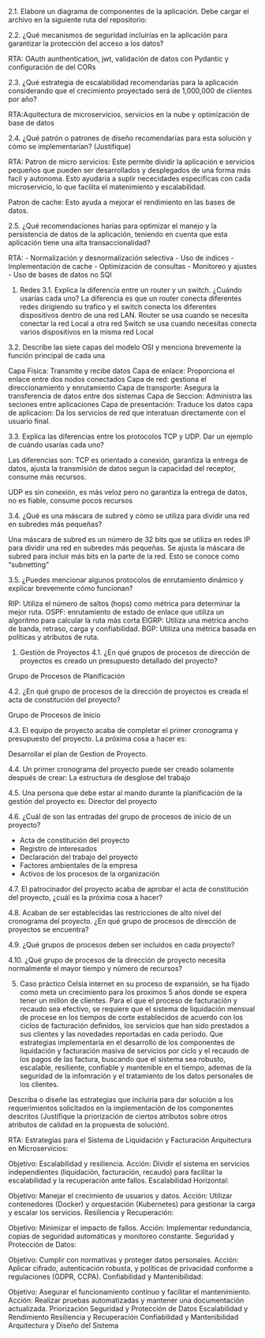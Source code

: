 2.1. Elabore un diagrama de componentes de la aplicación. Debe cargar el archivo en la siguiente ruta del repositorio:


2.2. ¿Qué mecanismos de seguridad incluirías en la aplicación para garantizar la protección del acceso a los datos?

RTA: OAuth aunthentication, jwt, validación de datos con Pydantic y configuración de del CORs

2.3. ¿Qué estrategia de escalabilidad recomendarías para la aplicación considerando que el crecimiento proyectado será de 1,000,000 de clientes por año?

RTA:Aquitectura de microservicios, servicios en la nube y optimización de base de datos

2.4. ¿Qué patrón o patrones de diseño recomendarías para esta solución y cómo se implementarían? (Justifique)

RTA: Patron de micro servicios: Este permite dividir la aplicación e servicios pequeños que pueden ser desarrollados y desplegados de una forma más facil y autonoma. Esto ayudaria a suplir nececidades especificas con cada microservicio, lo que facilita el matenimiento y escalabilidad.

Patron de cache: Esto ayuda a mejorar el rendimiento en las bases de datos.

2.5. ¿Qué recomendaciones harías para optimizar el manejo y la persistencia de datos de la aplicación, teniendo en cuenta que esta aplicación tiene una alta transaccionalidad?

RTA: - Normalización y desnormalización selectiva
    - Uso de indices
    - Implementación de cache
    - Optimización de consultas
    - Monitoreo y ajustes
    - Uso de bases de datos no SQl

1. Redes
3.1. Explica la diferencia entre un router y un switch. ¿Cuándo usarías cada uno?
 La diferencia es que un router conecta diferentes redes dirigiendo su trafico y el switch conecta los diferentes dispositivos dentro de una red LAN.
Router se usa cuando se necesita conectar la red Local a otra red
Switch se usa cuando necesitas conecta varios dispositivos en la misma red Local

3.2. Describe las siete capas del modelo OSI y menciona brevemente la función principal de cada una

Capa Fisica: Transmite y recibe datos
Capa de enlace: Proporciona el enlace entre dos nodos conectados
Capa de red: gestiona el direccionamiento y enrutamiento
Capa de transporte: Asegura la transferencia de datos entre dos sistemas
Capa de Seccion: Administra las seciones entre aplicaciones
Capa de presentación: Traduce los datos
capa de aplicacion: Da los servicios de red que interatuan directamente con el usuario final.

3.3. Explica las diferencias entre los protocolos TCP y UDP. Dar un ejemplo de cuándo usarías cada uno?

Las diferencias son: TCP es orientado a conexión, garantiza la entrega de datos, ajusta la transmisión de datos segun la capacidad del receptor, consume más recursos.

UDP es sin conexión, es más veloz pero no garantiza la entrega de datos, no es fiable, consume pocos recursos

3.4. ¿Qué es una máscara de subred y cómo se utiliza para dividir una red en subredes más pequeñas?

Una máscara de subred es un número de 32 bits que se utiliza en redes IP para dividir una red en subredes más pequeñas. Se ajusta la máscara de subred para incluir más bits en la parte de la red. Esto se conoce como “subnetting”

3.5. ¿Puedes mencionar algunos protocolos de enrutamiento dinámico y explicar brevemente cómo funcionan?

 RIP: Utiliza el número de saltos (hops) como métrica para determinar la mejor ruta.
 OSPF: enrutamiento de estado de enlace que utiliza un algoritmo para calcular la ruta más corta
 EIGRP: Utiliza una métrica ancho de banda, retraso, carga y confiabilidad.
 BGP: Utiliza una métrica basada en políticas y atributos de ruta.

1. Gestión de Proyectos
4.1. ¿En qué grupos de procesos de dirección de proyectos es creado un presupuesto detallado del proyecto?

Grupo de Procesos de Planificación

4.2. ¿En qué grupo de procesos de la dirección de proyectos es creada el acta de constitución del proyecto?

Grupo de Procesos de Inicio

4.3. El equipo de proyecto acaba de completar el primer cronograma y presupuesto del proyecto. La próxima cosa a hacer es:

Desarrollar el plan de Gestion de Proyecto.

4.4. Un primer cronograma del proyecto puede ser creado solamente después de crear: La estructura de desglose del trabajo


4.5. Una persona que debe estar al mando durante la planificación de la gestión del proyecto es: Director del proyecto

4.6. ¿Cuál de son las entradas del grupo de procesos de inicio de un proyecto?
 - Acta de constitución del proyecto
 - Registro de interesados
 - Declaración del trabajo del proyecto
 - Factores ambientales de la empresa
 - Activos de los procesos de la organización

4.7. El patrocinador del proyecto acaba de aprobar el acta de constitución del proyecto, ¿cuál es la próxima cosa a hacer?

4.8. Acaban de ser establecidas las restricciones de alto nivel del cronograma del proyecto. ¿En qué grupo de procesos de dirección de proyectos se encuentra?

4.9. ¿Qué grupos de procesos deben ser incluidos en cada proyecto?

4.10. ¿Qué grupo de procesos de la dirección de proyecto necesita normalmente el mayor tiempo y número de recursos?

5. Caso práctico
Celsia internet en su proceso de expansión, se ha fijado como meta un crecimiento para los proximos 5 años donde se espera tener un millon de clientes. Para el que el proceso de facturación y recaudo sea efectivo, se requiere que el sistema de liquidación mensual de procese en los tiempos de corte establecidos de acuerdo con los ciclos de facturación definidos, los servicios que han sido prestados a sus clientes y las novedades reportadas en cada periodo. Que estrategias implementaría en el desarrollo de los componentes de liquidación y facturación masiva de servicios por ciclo y el recaudo de los pagos de las factura, buscando que el sistema sea robusto, escalable, resiliente, confiable y mantenible en el tiempo, ademas de la seguridad de la infomración y el tratamiento de los datos personales de los clientes.

Describa o diseñe las estrategias que incluiría para dar solución a los requerimientos solicitados en la implementación de los componentes descritos (Justifique la priorización de ciertos atributos sobre otros atributos de calidad en la propuesta de solución).

RTA: Estrategias para el Sistema de Liquidación y Facturación
Arquitectura en Microservicios:

Objetivo: Escalabilidad y resiliencia.
Acción: Dividir el sistema en servicios independientes (liquidación, facturación, recaudo) para facilitar la escalabilidad y la recuperación ante fallos.
Escalabilidad Horizontal:

Objetivo: Manejar el crecimiento de usuarios y datos.
Acción: Utilizar contenedores (Docker) y orquestación (Kubernetes) para gestionar la carga y escalar los servicios.
Resiliencia y Recuperación:

Objetivo: Minimizar el impacto de fallos.
Acción: Implementar redundancia, copias de seguridad automáticas y monitoreo constante.
Seguridad y Protección de Datos:

Objetivo: Cumplir con normativas y proteger datos personales.
Acción: Aplicar cifrado, autenticación robusta, y políticas de privacidad conforme a regulaciones (GDPR, CCPA).
Confiabilidad y Mantenibilidad:

Objetivo: Asegurar el funcionamiento continuo y facilitar el mantenimiento.
Acción: Realizar pruebas automatizadas y mantener una documentación actualizada.
Priorización
Seguridad y Protección de Datos
Escalabilidad y Rendimiento
Resiliencia y Recuperación
Confiabilidad y Mantenibilidad
Arquitectura y Diseño del Sistema
